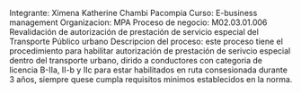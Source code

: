 Integrante: Ximena Katherine Chambi Pacompia
Curso: E-business management
Organizacion: MPA
Proceso de negocio: M02.03.01.006 Revalidación de autorización de prestación de
servicio especial del Transporte Público urbano
Descripcion del proceso: este proceso tiene el procedimiento para habilitar autorización de prestación de serivcio especial dentro del transporte urbano, dirido a conductores con categoria de licencia B-IIa, II-b y IIc para estar habilitados en ruta consesionada durante 3 años, siempre quese cumpla requisitos minimos establecidos en la norma.

